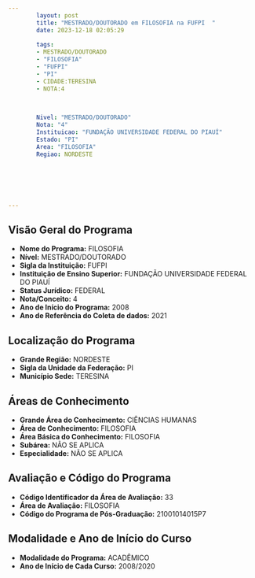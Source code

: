 ```yaml
---
        layout: post
        title: "MESTRADO/DOUTORADO em FILOSOFIA na FUFPI  "
        date: 2023-12-18 02:05:29
     
        tags:
        - MESTRADO/DOUTORADO
        - "FILOSOFIA"
        - "FUFPI"
        - "PI"
        - CIDADE:TERESINA
        - NOTA:4
        
       

        Nivel: "MESTRADO/DOUTORADO"
        Nota: "4"
        Instituicao: "FUNDAÇÃO UNIVERSIDADE FEDERAL DO PIAUÍ"
        Estado: "PI"
        Area: "FILOSOFIA"
        Regiao: NORDESTE
        
        
        
        
        
        
---
```

## Visão Geral do Programa
- **Nome do Programa:** FILOSOFIA
- **Nível:** MESTRADO/DOUTORADO
- **Sigla da Instituição:** FUFPI
- **Instituição de Ensino Superior:** FUNDAÇÃO UNIVERSIDADE FEDERAL DO PIAUÍ
- **Status Jurídico:** FEDERAL
- **Nota/Conceito:** 4
- **Ano de Início do Programa:** 2008
- **Ano de Referência do Coleta de dados:** 2021

## Localização do Programa
- **Grande Região:** NORDESTE
- **Sigla da Unidade da Federação:** PI
- **Município Sede:** TERESINA

## Áreas de Conhecimento
- **Grande Área do Conhecimento:** CIÊNCIAS HUMANAS
- **Área de Conhecimento:** FILOSOFIA
- **Área Básica do Conhecimento:** FILOSOFIA
- **Subárea:** NÃO SE APLICA
- **Especialidade:** NÃO SE APLICA

## Avaliação e Código do Programa
- **Código Identificador da Área de Avaliação:** 33
- **Área de Avaliação:** FILOSOFIA
- **Código do Programa de Pós-Graduação:** 21001014015P7


## Modalidade e Ano de Início do Curso
- **Modalidade do Programa:** ACADÊMICO
- **Ano de Início de Cada Curso:** 2008/2020
